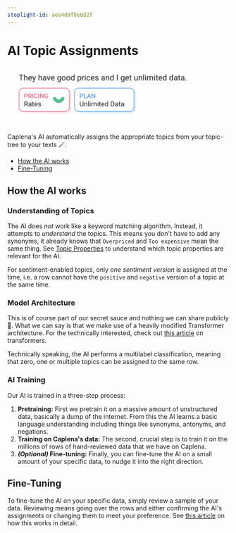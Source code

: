 ```yaml
---
stoplight-id: aee4d8f8e8d2f
---
```


# AI Topic Assignments

![Topic Assignments](images/ai-topic-assignments.png)

Caplena's AI automatically assigns the appropriate topics from your topic-tree to your texts 🪄.

* [How the AI works](#how-the-ai-works)
* [Fine-Tuning](#fine-tuning)

## How the AI works

### Understanding of Topics

The AI does *not* work like a keyword matching algorithm. Instead, it attempts to *understand* the topics. This means you don't have to add any synonyms, it already knows that `Overpriced` and `Too expensive` mean the same thing.
See [Topic Properties](03-01-Topics.md#topic-properties) to understand which topic properties are relevant for the AI.

For sentiment-enabled topics, only *one sentiment version* is assigned at the time, i.e. a row cannot have the `positive` and `negative` version of a topic at the same time.

### Model Architecture

This is of course part of our secret sauce and nothing we can share publicly 🙊. What we can say is that we make use of a heavily modified Transformer architecture. For the technically interested, check out [this article](https://jalammar.github.io/illustrated-transformer/) on transformers.

Technically speaking, the AI performs a multilabel classification, meaning that zero, one or multiple topics can be assigned to the same row.

### AI Training

Our AI is trained in a three-step process:

1. **Pretraining:** First we pretrain it on a massive amount of unstructured data, basically a dump of the internet. From this the AI learns a basic language understanding including things like synonyms, antonyms, and negations.
2. **Training on Caplena's data:** The second, crucial step is to train it on the millions of rows of hand-reviewed data that we have on Caplena.
3. ***(Optional)* Fine-tuning:** Finally, you can fine-tune the AI on a small amount of your specific data, to nudge it into the right direction.

## Fine-Tuning

To fine-tune the AI on your specific data, simply review a sample of your data. Reviewing means going over the rows and either confirming the AI's assignments or changing them to meet your preference. See [this article](docs/06-01-Fine-tuning-view.md#fine-tuning) on how this works in detail.
